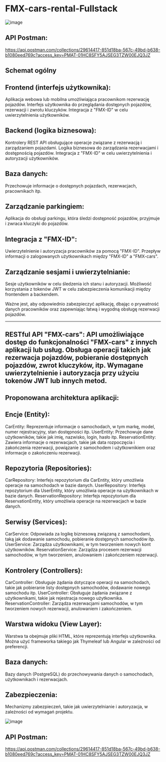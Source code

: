 # FMX-cars-rental-Fullstack

![image](https://github.com/Fury-is-Black-coder/FMX-cars-rental-Fullstack/assets/57364788/9babeeef-72b1-4308-9607-725c0652a62c)

API Postman:
-----------------------------------------------------------
https://api.postman.com/collections/29614417-851d18ba-567c-49bd-b638-b1080eed769c?access_key=PMAT-01HC8SFY5AJSEG3TZW00EJQ3JZ

## **Schemat ogólny**

Frontend (interfejs użytkownika):
-----------------------------------------------------------
Aplikacja webowa lub mobilna umożliwiająca pracownikom rezerwację pojazdów.
Interfejs użytkownika do przeglądania dostępnych pojazdów, rezerwacji i zwrotu kluczyków.
Integracja z "FMX-ID" w celu uwierzytelnienia użytkowników.

Backend (logika biznesowa):
-----------------------------------------------------------
Kontrolery REST API obsługujące operacje związane z rezerwacją i zarządzaniem pojazdami.
Logika biznesowa do zarządzania rezerwacjami i dostępnością pojazdów.
Integracja z "FMX-ID" w celu uwierzytelnienia i autoryzacji użytkowników.

Baza danych:
-----------------------------------------------------------
Przechowuje informacje o dostępnych pojazdach, rezerwacjach, pracownikach itp.

Zarządzanie parkingiem:
-----------------------------------------------------------
Aplikacja do obsługi parkingu, która śledzi dostępność pojazdów, przyjmuje i zwraca kluczyki do pojazdów.

Integracja z "FMX-ID":
-----------------------------------------------------------
Uwierzytelnienie i autoryzacja pracowników za pomocą "FMX-ID".
Przepływ informacji o zalogowanych użytkownikach między "FMX-ID" a "FMX-cars".

Zarządzanie sesjami i uwierzytelnianie:
-----------------------------------------------------------
Sesje użytkowników w celu śledzenia ich stanu i autoryzacji.
Możliwość korzystania z tokenów JWT w celu zabezpieczenia komunikacji między frontendem a backendem.

Ważne jest, aby odpowiednio zabezpieczyć aplikację, dbając o prywatność danych pracowników oraz zapewniając łatwą i wygodną obsługę rezerwacji pojazdów.

-----------------------------------------------------------
RESTful API "FMX-cars":
API umożliwiające dostęp do funkcjonalności "FMX-cars" z innych aplikacji lub usług.
Obsługa operacji takich jak rezerwacja pojazdów, pobieranie dostępnych pojazdów, zwrot kluczyków, itp.
Wymagane uwierzytelnienie i autoryzacja przy użyciu tokenów JWT lub innych metod.
-----------------------------------------------------------

## **Proponowana architektura aplikacji:**

Encje (Entity):
-----------------------------------------------------------
CarEntity: Reprezentuje informacje o samochodach, w tym markę, model, numer rejestracyjny, stan dostępności itp.
UserEntity: Przechowuje dane użytkowników, takie jak imię, nazwisko, login, hasło itp.
ReservationEntity: Zawiera informacje o rezerwacjach, takie jak data rozpoczęcia i zakończenia rezerwacji, powiązanie z samochodem i użytkownikiem oraz informacje o zakończeniu rezerwacji.

Repozytoria (Repositories):
-----------------------------------------------------------
CarRepository: Interfejs repozytorium dla CarEntity, który umożliwia operacje na samochodach w bazie danych.
UserRepository: Interfejs repozytorium dla UserEntity, który umożliwia operacje na użytkownikach w bazie danych.
ReservationRepository: Interfejs repozytorium dla ReservationEntity, który umożliwia operacje na rezerwacjach w bazie danych.

Serwisy (Services):
-----------------------------------------------------------
CarService: Odpowiada za logikę biznesową związaną z samochodami, taką jak dodawanie samochodu, pobieranie dostępnych samochodów itp.
UserService: Zarządza użytkownikami, w tym tworzeniem nowych kont użytkowników.
ReservationService: Zarządza procesem rezerwacji samochodów, w tym tworzeniem, anulowaniem i zakończeniem rezerwacji.

Kontrolery (Controllers):
-----------------------------------------------------------
CarController: Obsługuje żądania dotyczące operacji na samochodach, takie jak pobieranie listy dostępnych samochodów, dodawanie nowego samochodu itp.
UserController: Obsługuje żądania związane z użytkownikami, takie jak rejestracja nowego użytkownika.
ReservationController: Zarządza rezerwacjami samochodów, w tym tworzeniem nowych rezerwacji, anulowaniem i zakończeniem.

Warstwa widoku (View Layer):
-----------------------------------------------------------
Warstwa ta obejmuje pliki HTML, które reprezentują interfejs użytkownika. Można użyć frameworka takiego jak Thymeleaf lub Angular w zależności od preferencji.

Baza danych:
-----------------------------------------------------------
Bazy danych (PostgreSQL) do przechowywania danych o samochodach, użytkownikach i rezerwacjach.

Zabezpieczenia:
-----------------------------------------------------------
Mechanizmy zabezpieczeń, takie jak uwierzytelnianie i autoryzacja, w zależności od wymagań projektu.

![image](https://github.com/Fury-is-Black-coder/FMX-cars-rental-Fullstack/assets/57364788/9babeeef-72b1-4308-9607-725c0652a62c)

API Postman:
-----------------------------------------------------------
https://api.postman.com/collections/29614417-851d18ba-567c-49bd-b638-b1080eed769c?access_key=PMAT-01HC8SFY5AJSEG3TZW00EJQ3JZ

